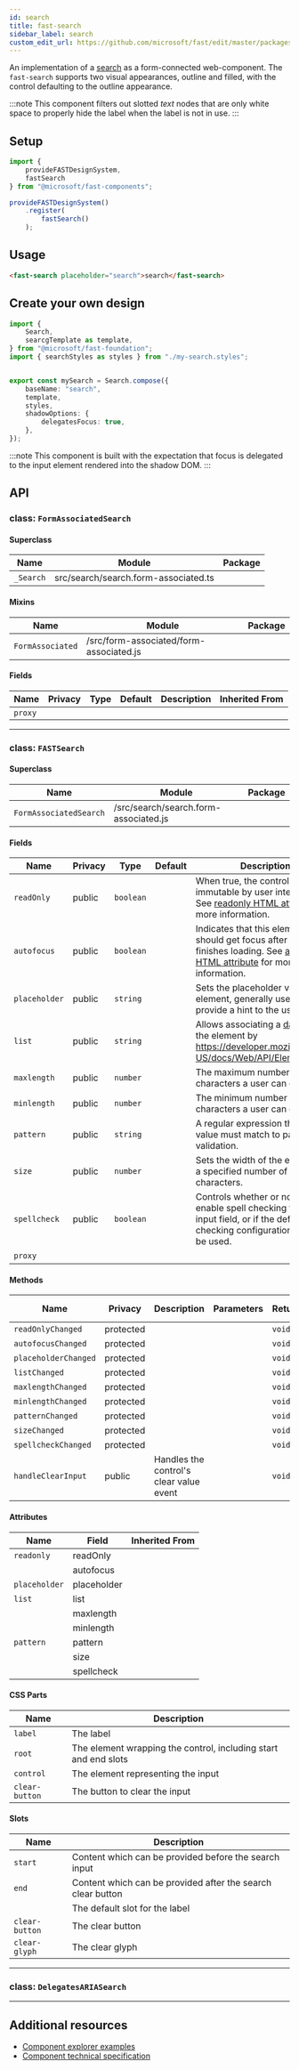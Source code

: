 ```yaml
---
id: search
title: fast-search
sidebar_label: search
custom_edit_url: https://github.com/microsoft/fast/edit/master/packages/web-components/fast-foundation/src/search/README.md
---
```


An implementation of a [search](https://developer.mozilla.org/en-US/docs/Web/HTML/Element/Input/search) as a form-connected web-component. The `fast-search` supports two visual appearances, outline and filled, with the control defaulting to the outline appearance.

:::note
This component filters out slotted _text_ nodes that are only white space to properly hide the label when the label is not in use.
:::

## Setup

```ts
import {
    provideFASTDesignSystem,
    fastSearch
} from "@microsoft/fast-components";

provideFASTDesignSystem()
    .register(
        fastSearch()
    );
```

## Usage

```html live
<fast-search placeholder="search">search</fast-search>
```

## Create your own design

```ts
import {
    Search,
    searcgTemplate as template,
} from "@microsoft/fast-foundation";
import { searchStyles as styles } from "./my-search.styles";


export const mySearch = Search.compose({
    baseName: "search",
    template,
    styles,
    shadowOptions: {
        delegatesFocus: true,
    },
});
```

:::note
This component is built with the expectation that focus is delegated to the input element rendered into the shadow DOM.
:::

## API



### class: `FormAssociatedSearch`

#### Superclass

| Name      | Module                               | Package |
| --------- | ------------------------------------ | ------- |
| `_Search` | src/search/search.form-associated.ts |         |

#### Mixins

| Name             | Module                                  | Package |
| ---------------- | --------------------------------------- | ------- |
| `FormAssociated` | /src/form-associated/form-associated.js |         |

#### Fields

| Name    | Privacy | Type | Default | Description | Inherited From |
| ------- | ------- | ---- | ------- | ----------- | -------------- |
| `proxy` |         |      |         |             |                |

<hr/>



### class: `FASTSearch`

#### Superclass

| Name                   | Module                                | Package |
| ---------------------- | ------------------------------------- | ------- |
| `FormAssociatedSearch` | /src/search/search.form-associated.js |         |

#### Fields

| Name          | Privacy | Type      | Default | Description                                                                                                                                                                                                                 | Inherited From       |
| ------------- | ------- | --------- | ------- | --------------------------------------------------------------------------------------------------------------------------------------------------------------------------------------------------------------------------- | -------------------- |
| `readOnly`    | public  | `boolean` |         | When true, the control will be immutable by user interaction. See [readonly HTML attribute](https://developer.mozilla.org/en-US/docs/Web/HTML/Attributes/readonly) for more information.                                 |                      |
| `autofocus`   | public  | `boolean` |         | Indicates that this element should get focus after the page finishes loading. See [autofocus HTML attribute](https://developer.mozilla.org/en-US/docs/Web/HTML/Element/input#htmlattrdefautofocus) for more information. |                      |
| `placeholder` | public  | `string`  |         | Sets the placeholder value of the element, generally used to provide a hint to the user.                                                                                                                                    |                      |
| `list`        | public  | `string`  |         | Allows associating a [datalist](https://developer.mozilla.org/en-US/docs/Web/HTML/Element/datalist) to the element by https://developer.mozilla.org/en-US/docs/Web/API/Element/id.                                      |                      |
| `maxlength`   | public  | `number`  |         | The maximum number of characters a user can enter.                                                                                                                                                                          |                      |
| `minlength`   | public  | `number`  |         | The minimum number of characters a user can enter.                                                                                                                                                                          |                      |
| `pattern`     | public  | `string`  |         | A regular expression that the value must match to pass validation.                                                                                                                                                          |                      |
| `size`        | public  | `number`  |         | Sets the width of the element to a specified number of characters.                                                                                                                                                          |                      |
| `spellcheck`  | public  | `boolean` |         | Controls whether or not to enable spell checking for the input field, or if the default spell checking configuration should be used.                                                                                        |                      |
| `proxy`       |         |           |         |                                                                                                                                                                                                                             | FormAssociatedSearch |

#### Methods

| Name                 | Privacy   | Description                             | Parameters | Return | Inherited From |
| -------------------- | --------- | --------------------------------------- | ---------- | ------ | -------------- |
| `readOnlyChanged`    | protected |                                         |            | `void` |                |
| `autofocusChanged`   | protected |                                         |            | `void` |                |
| `placeholderChanged` | protected |                                         |            | `void` |                |
| `listChanged`        | protected |                                         |            | `void` |                |
| `maxlengthChanged`   | protected |                                         |            | `void` |                |
| `minlengthChanged`   | protected |                                         |            | `void` |                |
| `patternChanged`     | protected |                                         |            | `void` |                |
| `sizeChanged`        | protected |                                         |            | `void` |                |
| `spellcheckChanged`  | protected |                                         |            | `void` |                |
| `handleClearInput`   | public    | Handles the control's clear value event |            | `void` |                |

#### Attributes

| Name          | Field       | Inherited From |
| ------------- | ----------- | -------------- |
| `readonly`    | readOnly    |                |
|               | autofocus   |                |
| `placeholder` | placeholder |                |
| `list`        | list        |                |
|               | maxlength   |                |
|               | minlength   |                |
| `pattern`     | pattern     |                |
|               | size        |                |
|               | spellcheck  |                |

#### CSS Parts

| Name           | Description                                                     |
| -------------- | --------------------------------------------------------------- |
| `label`        | The label                                                       |
| `root`         | The element wrapping the control, including start and end slots |
| `control`      | The element representing the input                              |
| `clear-button` | The button to clear the input                                   |

#### Slots

| Name           | Description                                                 |
| -------------- | ----------------------------------------------------------- |
| `start`        | Content which can be provided before the search input       |
| `end`          | Content which can be provided after the search clear button |
|                | The default slot for the label                              |
| `clear-button` | The clear button                                            |
| `clear-glyph`  | The clear glyph                                             |

<hr/>

### class: `DelegatesARIASearch`

<hr/>


## Additional resources

* [Component explorer examples](https://explore.fast.design/components/fast-search)
* [Component technical specification](https://github.com/microsoft/fast/blob/master/packages/web-components/fast-foundation/src/search/search.spec.md)
